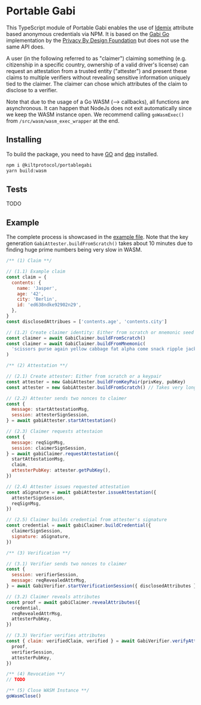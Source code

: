 # Portable Gabi

This TypeScript module of Portable Gabi enables the use of [Idemix](http://www.research.ibm.com/labs/zurich/idemix/) attribute based anonymous credentials via NPM. It is based on the [Gabi Go](https://github.com/privacybydesign/gabi) implementation by the [Privacy By Design Foundation](https://privacybydesign.foundation/) but does not use the same API does.

A user (in the following referred to as "claimer") claiming something (e.g. citizenship in a specific country, ownership of a valid driver's license) can request an attestation from a trusted entity ("attester") and present these claims to multiple verifiers without revealing sensitive information uniquely tied to the claimer. The claimer can chose which attributes of the claim to disclose to a verifier.

Note that due to the usage of a Go WASM (--> callbacks), all functions are asynchronous. It can happen that NodeJs does not exit automatically since we keep the WASM instance open. We recommend calling `goWasmExec()` from `/src/wasm/wasm_exec_wrapper` at the end.

## Installing

To build the package, you need to have [GO](https://golang.org/) and [dep](https://github.com/golang/dep) installed.

```bash
npm i @kiltprotocol/portablegabi
yarn build:wasm
```

## Tests

TODO

## Example

The complete process is showcased in the [example file](docs/example.ts). Note that the key generation `GabiAttester.buildFromScratch()` takes about 10 minutes due to finding huge prime numbers being very slow in WASM.

```javascript
/** (1) Claim **/

// (1.1) Example claim
const claim = {
  contents: {
    name: 'Jasper',
    age: '42',
    city: 'Berlin',
    id: 'ed638ndke92902n29',
  },
}
const disclosedAttribues = ['contents.age', 'contents.city']

// (1.2) Create claimer identity: Either from scratch or mnemonic seed
const claimer = await GabiClaimer.buildFromScratch()
const claimer = await GabiClaimer.buildFromMnemonic(
  'scissors purse again yellow cabbage fat alpha come snack ripple jacket broken'
)

/** (2) Attestation **/

// (2.1) Create attester: Either from scratch or a keypair
const attester = new GabiAttester.buildFromKeyPair(privKey, pubKey)
const attester = new GabiAttester.buildFromScratch() // Takes very long due to finding huge prime numbers, ~10 minutes

// (2.2) Attester sends two nonces to claimer
const {
  message: startAttestationMsg,
  session: attesterSignSession,
} = await gabiAttester.startAttestation()

// (2.3) Claimer requests attestaion
const {
  message: reqSignMsg,
  session: claimerSignSession,
} = await gabiClaimer.requestAttestation({
  startAttestationMsg,
  claim,
  attesterPubKey: attester.getPubKey(),
})

// (2.4) Attester issues requested attestation
const aSignature = await gabiAttester.issueAttestation({
  attesterSignSession,
  reqSignMsg,
})

// (2.5) Claimer builds credential from attester's signature
const credential = await gabiClaimer.buildCredential({
  claimerSignSession,
  signature: aSignature,
})

/** (3) Verification **/

// (3.1) Verifier sends two nonces to claimer
const {
  session: verifierSession,
  message: reqRevealedAttrMsg,
} = await GabiVerifier.startVerificationSession({ disclosedAttributes })

// (3.2) Claimer reveals attributes
const proof = await gabiClaimer.revealAttributes({
  credential,
  reqRevealedAttrMsg,
  attesterPubKey,
})

// (3.3) Verifier verifies attributes
const { claim: verifiedClaim, verified } = await GabiVerifier.verifyAttributes({
  proof,
  verifierSession,
  attesterPubKey,
})

/** (4) Revocation **/
// TODO

/** (5) Close WASM Instance **/
goWasmClose()
```
